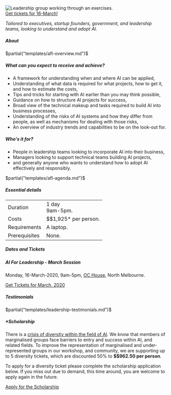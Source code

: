 <div class="hero-image">
  <img src="/images/workshop-action-photos/23-sept-leadership-small.jpg"
    alt="Leadership group working through an exercises." />
</div>

<div class="btn-b">
<a class="btn" href="https://events.humanitix.com.au/braneshop-ai-for-leadership-march">Get tickets for 16-March!</a> </div>

<p> <em class="tag"> Tailored to executives, startup founders, government, and
leadership teams, looking to understand and adopt AI. </em> </p>

<h5>About</h5>

$partial("templates/afl-overview.md")$

<!--
<p> We'll go over all the State of the Art in machine learning across a
variety of applications, from text analysis, computer vision, to maps, and
graphs, and audio; we'll see what kinds of data you can use to get started,
and how to bootstrap the process so that you can get started sooner. </p>
-->

<h5 class="s">What can you expect to receive and achieve?</h5>
<ul class="normal">
<li>A framework for understanding when and where AI can be applied,</li>
<li>Understanding of what data is required for what projects, how to get
it, and how to estimate the costs,</li>
<li>Tips and tricks for starting with AI earlier than you may think possible,</li>
<li>Guidance on how to structure AI projects for success,</li>
<li>Broad view of the technical makeup and tasks required to build AI into business processes,</li>
<li>Understanding of the risks of AI systems and how they differ from
people, as well as mechanisms for dealing with those risks,</li>
<li>An overview of industry trends and capabilities to be on the look-out for.</li>
</ul>

<h5 class="s">Who's it for?</h5>
<ul class="normal">
<li>People in leadership teams looking to incorporate AI into their business,</li>
<li>Managers looking to support technical teams building AI projects,</li>
<li>and generally anyone who wants to understand how to adopt AI effectively and responsibly.</li>
</ul>

$partial("templates/afl-agenda.md")$

<h5>Essential details</h5>
<table class="details" border="0" cellspacing="0" summary="Pricing details for this workshop.">
<tr>  <td class="item">  Duration </td>
      <td class="value"> 1 day
      <br /> 9am-5pm. </td>
</tr>
<tr>  <td class="item">  Costs    </td>
      <td class="value"> 
        $$1,925* per person.
      </td>
</tr>
<tr>  <td class="item">  Requirements </td>
      <td class="value"> 
      A laptop.
      </td>
</tr>
<tr> <td class="item"> Prerequisites </td>
     <td class="value">
     None.
     </td>
</table>

<p></p>

<h5>Dates and Tickets</h5>
<div class="events">
	<div class="event">
		<h5> AI For Leadership - March Session </h5>
		<p>Monday, 16-March-2020, 9am-5pm, 
      <a href="https://ochouse.com.au/">OC House</a>, North Melbourne.
        </p>
		<div>
    <div class="btn-b"><a class="btn" href="https://events.humanitix.com.au/braneshop-ai-for-leadership-march">Get Tickets for March, 2020</a></div>
		</div>
	</div>
</div>

<p></p>
<h5>Testimonials</h5>

$partial("templates/leadership-testimonials.md")$

<p></p>
<h5>*Scholarship</h5>

<p> There is a <a target="_blank"
href="https://ainowinstitute.org/discriminatingsystems.pdf">crisis of
diversity within the field of AI</a>. We know that members of marginalised
groups face barriers to entry and success within AI, and related fields. To
improve the representation of marginalised and under-represented groups in our
workshop, and community, we are supporting up to 5 diversity tickets, which
are discounted 50% to <b>$$962.50 per person</b>.
</p>

<p> To apply for a diversity ticket please complete the scholarship
application below. If you miss out due to demand, this time around, you are
welcome to apply again in the future.  </p>

<div class="btn-b"> <a class="btn" href="https://noonvandersilk.typeform.com/to/qMCtvX">Apply for the Scholarship</a> </div>
